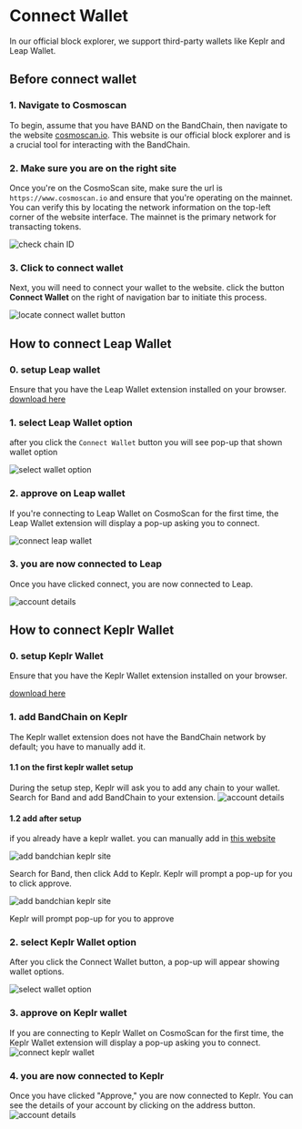 # Connect Wallet

In our official block explorer, we support third-party wallets like Keplr and Leap Wallet.

## Before connect wallet

### 1. Navigate to Cosmoscan

To begin, assume that you have BAND on the BandChain, then navigate to the website [cosmoscan.io](https://www.cosmoscan.io). This website is our official block explorer and is a crucial tool for interacting with the BandChain.

### 2. Make sure you are on the right site

Once you're on the CosmoScan site, make sure the url is `https://www.cosmoscan.io` and ensure that you're operating on the mainnet. You can verify this by locating the network information on the top-left corner of the website interface. The mainnet is the primary network for transacting tokens.

![check chain ID](/img/staking/chain_id.png)

### 3. Click to connect wallet

Next, you will need to connect your wallet to the website. click the button **Connect Wallet** on the right of navigation bar to initiate this process.

![locate connect wallet button](/img/staking/connect_wallet_button.png)

## How to connect Leap Wallet

### 0. setup Leap wallet

Ensure that you have the Leap Wallet extension installed on your browser.
[download here](https://www.leapwallet.io/download)

### 1. select Leap Wallet option

after you click the `Connect Wallet` button you will see pop-up that shown wallet option

![select wallet option](/img/staking/select_wallet.png)

### 2. approve on Leap wallet

If you're connecting to Leap Wallet on CosmoScan for the first time, the Leap Wallet extension will display a pop-up asking you to connect.

![connect leap wallet](/img/staking/connect_leap_wallet.png)

### 3. you are now connected to Leap

Once you have clicked connect, you are now connected to Leap.

![account details](/img/staking/account_details.png)

## How to connect Keplr Wallet

### 0. setup Keplr Wallet

Ensure that you have the Keplr Wallet extension installed on your browser.

[download here](https://www.keplr.app/download)

### 1. add BandChain on Keplr

The Keplr wallet extension does not have the BandChain network by default; you have to manually add it.

#### 1.1 on the first keplr wallet setup

During the setup step, Keplr will ask you to add any chain to your wallet. Search for Band and add BandChain to your extension.
![account details](/img/staking/add_bandchain_at_setup.png)

#### 1.2 add after setup

if you already have a keplr wallet. you can manually add in [this website](https://chains.keplr.app/)

![add bandchian keplr site](/img/staking/add_chain_keplr_site.png)

Search for Band, then click Add to Keplr. Keplr will prompt a pop-up for you to click approve.

<!-- TODO: will redo the image once it's deploy -->

![add bandchian keplr site](/img/staking/add_bandchain_to_keplr.png)

Keplr will prompt pop-up for you to approve

### 2. select Keplr Wallet option

After you click the Connect Wallet button, a pop-up will appear showing wallet options.

![select wallet option](/img/staking/select_wallet.png)

### 3. approve on Keplr wallet

If you are connecting to Keplr Wallet on CosmoScan for the first time, the Keplr Wallet extension will display a pop-up asking you to connect.
![connect keplr wallet](/img/staking/connect_keplr_wallet.png)

### 4. you are now connected to Keplr

Once you have clicked "Approve," you are now connected to Keplr. You can see the details of your account by clicking on the address button.
![account details](/img/staking/account_details.png)

